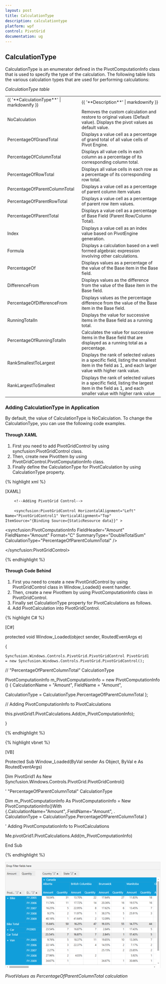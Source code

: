 ```yaml
---
layout: post
title: CalculationType
description: calculationtype
platform: wpf
control: PivotGrid
documentation: ug
---
```


## CalculationType

CalculationType is an enumerator defined in the PivotComputationInfo class that is used to specify the type of the calculation. The following table lists the various calculation types that are used for performing calculations:

_CalculationType table_

<table>
<tr>
<td>
{{ '**CalculationType**' | markdownify }}</td><td>
{{ '**Description**' | markdownify }}</td></tr>
<tr>
<td>
NoCalculation</td><td>
Removes the custom calculation and restore to original values (Default value). Displays the pivot values as default value.</td></tr>
<tr>
<td>
PercentageOfGrandTotal</td><td>
Displays a value cell as a percentage of grand total of all value cells of Pivot Engine.</td></tr>
<tr>
<td>
PercentageOfColumnTotal</td><td>
Displays all value cells in each column as a percentage of its corresponding column total.</td></tr>
<tr>
<td>
PercentageOfRowTotal</td><td>
Displays all value cells in each row as a percentage of its corresponding row total.</td></tr>
<tr>
<td>
PercentageOfParentColumnTotal</td><td>
Displays a value cell as a percentage of parent column item values</td></tr>
<tr>
<td>
PercentageOfParentRowTotal</td><td>
Displays a value cell as a percentage of parent row item values.</td></tr>
<tr>
<td>
PercentageOfParentTotal</td><td>
Displays a value cell as a percentage of Base Field (Parent Row/Column Total).</td></tr>
<tr>
<td>
Index</td><td>
Displays a value cell as an index value based on PivotEngine generation.</td></tr>
<tr>
<td>
Formula</td><td>
Displays a calculation based on a well formed algebraic expression involving other calculations.</td></tr>
<tr>
<td>
PercentageOf</td><td>
Displays values as a percentage of the value of the Base item in the Base field.</td></tr>
<tr>
<td>
DifferenceFrom</td><td>
Displays values as the difference from the value of the Base item in the Base field.</td></tr>
<tr>
<td>
PercentageOfDifferenceFrom</td><td>
Displays values as the percentage difference from the value of the Base item in the Base field.</td></tr>
<tr>
<td>
RunningTotalIn</td><td>
Displays the value for successive items in the Base field as a running total.</td></tr>
<tr>
<td>
PercentageOfRunningTotalIn</td><td>
Calculates the value for successive items in the Base field that are displayed as a running total as a percentage.</td></tr>
<tr>
<td>
RankSmallestToLargest</td><td>
Displays the rank of selected values in a specific field, listing the smallest item in the field as 1, and each larger value with higher rank value.</td></tr>
<tr>
<td>
RankLargestToSmallest</td><td>
Displays the rank of selected values in a specific field, listing the largest item in the field as 1, and each smaller value with higher rank value</td></tr>
</table>


### Adding CalculationType in Application

By default, the value of CalculationType is NoCalculation. To change the CalculationType, you can use the following code examples.

#### Through XAML

1. First you need to add PivotGridControl by using syncfusion:PivotGridControl class.
2. Then, create new PivotItem by using PivotGridControl.PivotComputationInfo class.
3. Finally define the CalculationType for PivotCalculation by using CalculationType property.



{% highlight xml %} 

[XAML]

<Grid>

        <!--Adding PivotGrid Control-->

        <syncfusion:PivotGridControl HorizontalAlignment="Left" Name="PivotGridControl1" VerticalAlignment="Top"                                      ItemSource="{Binding Source={StaticResource data}}" >



<syncfusion:PivotComputationInfo FieldHeader="Amount" FieldName="Amount" Format="C" SummaryType="DoubleTotalSum" CalculationType="PercentageOfParentColumnTotal" />



</syncfusion:PivotGridControl>

</Grid>

{% endhighlight %} 

#### Through Code Behind

1. First you need to create a new PivotGridControl by using PivotGridControl class in Window_Loaded() event handler.
2. Then, create a new PivotItem by using PivotComputationInfo class in PivotGridControl.
3. Finally set CalculationType property for PivotCalculations as follows.
4. Add PivotCalculation into PivotGridControl.



{% highlight C# %}   

[C#]

protected void Window_Loaded(object sender, RoutedEventArgs e)

{

    Syncfusion.Windows.Controls.PivotGrid.PivotGridControl PivotGrid1 = new Syncfusion.Windows.Controls.PivotGrid.PivotGridControl();   



// "PercentageOfParentColumnTotal” CalculationType

PivotComputationInfo m_PivotComputationInfo = new PivotComputationInfo() { CalculationName = "Amount", FieldName = "Amount", 

CalculationType = CalculationType.PercentageOfParentColumnTotal };

// Adding PivotComputationInfo to PivotCalculations

this.pivotGrid1.PivotCalculations.Add(m_PivotComputationInfo);

}

{% endhighlight %}

{% highlight vbnet %} 

[VB]



Protected Sub Window_Loaded(ByVal sender As Object, ByVal e As RoutedEventArgs)

Dim PivotGrid1 As New Syncfusion.Windows.Controls.PivotGrid.PivotGridControl()



' "PercentageOfParentColumnTotal" CalculationType

Dim m_PivotComputationInfo As PivotComputationInfo = New PivotComputationInfo()With {.CalculationName="Amount",.FieldName="Amount", . CalculationType = CalculationType.PercentageOfParentColumnTotal }

' Adding PivotComputationInfo to PivotCalculations

Me.pivotGrid1.PivotCalculations.Add(m_PivotComputationInfo)

End Sub


{% endhighlight %} 


![](Concepts_images/Concepts_img6.png)



_PivotValues as PercentageOfParentColumnTotal calculation_
